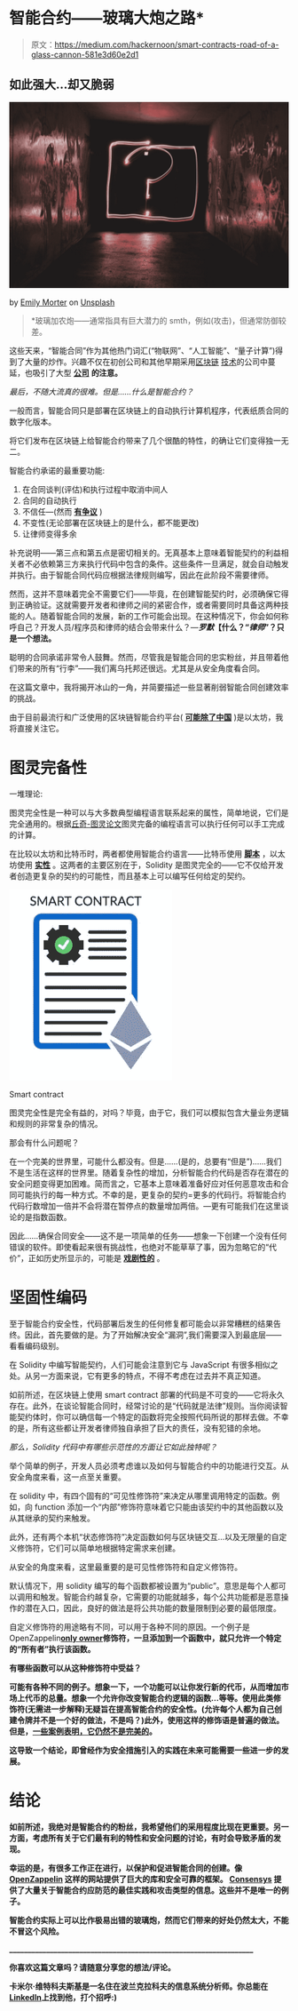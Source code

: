 # 智能合约——玻璃大炮之路*

> 原文：<https://medium.com/hackernoon/smart-contracts-road-of-a-glass-cannon-581e3d60e2d1>

## 如此强大…却又脆弱

![](img/bd5151da3769d557c255f84ecf04e7a7.png)

by [Emily Morter](https://unsplash.com/@emilymorter?utm_source=medium&utm_medium=referral) on [Unsplash](https://unsplash.com?utm_source=medium&utm_medium=referral)

> *玻璃加农炮——通常指具有巨大潜力的 smth，例如(攻击)，但通常防御较差。

这些天来，“智能合同”作为其他热门词汇(“物联网”、“人工智能”、“量子计算”)得到了大量的炒作。兴趣不仅在初创公司和其他早期采用[区块链](https://hackernoon.com/tagged/blockchain) [技术](https://hackernoon.com/tagged/technology)的公司中蔓延，也吸引了大型 [**公司**](https://azure.microsoft.com/en-us/blog/introducing-enterprise-smart-contracts/) **的注意。**

*最后，不随大流真的很难。但是……什么是智能合约？*

一般而言，智能合同只是部署在区块链上的自动执行计算机程序，代表纸质合同的数字化版本。

将它们发布在区块链上给智能合约带来了几个很酷的特性，的确让它们变得独一无二。

智能合约承诺的最重要功能:

1.  在合同谈判(评估)和执行过程中取消中间人
2.  合同的自动执行
3.  不信任—(然而 [**有争议**](https://www.libertarianism.org/building-tomorrow/smart-contracts-arent-trustless-nor-should-they-be) )
4.  不变性(无论部署在区块链上的是什么，都不能更改)
5.  让律师变得多余

补充说明——第三点和第五点是密切相关的。无真基本上意味着智能契约的利益相关者不必依赖第三方来执行代码中包含的条件。这些条件一旦满足，就会自动触发并执行。由于智能合同代码应根据法律规则编写，因此在此阶段不需要律师。

然而，这并不意味着完全不需要它们——毕竟，在创建智能契约时，必须确保它得到正确验证。这就需要开发者和律师之间的紧密合作，或者需要同时具备这两种技能的人。随着智能合同的发展，新的工作可能会出现。在这种情况下，你会如何称呼自己？开发人员/程序员和律师的结合会带来什么？—***罗默*【什么？“*律师*”？只是一个想法。**

聪明的合同承诺非常令人鼓舞。然而，尽管我是智能合同的忠实粉丝，并且带着他们带来的所有“行李”——我们离乌托邦还很远。尤其是从安全角度看合同。

在这篇文章中，我将揭开冰山的一角，并简要描述一些显著削弱智能合同创建效率的挑战。

由于目前最流行和广泛使用的区块链智能合约平台( [**可能除了中国**](https://www.forbes.com/sites/nguyenjames/2018/03/29/why-chinas-largest-cryptocurrency-neo-is-aiming-to-build-a-smart-economy/#1949becc54d4) )是以太坊，我将直接关注它。

# 图灵完备性

一堆理论:

图灵完全性是一种可以与大多数典型编程语言联系起来的属性，简单地说，它们是完全通用的。根据[丘奇-图灵论文](https://en.wikipedia.org/wiki/Church%E2%80%93Turing_thesis)图灵完备的编程语言可以执行任何可以手工完成的计算。

在比较以太坊和比特币时，两者都使用智能合约语言——比特币使用 [**脚本**](https://en.bitcoin.it/wiki/Script) ，以太坊使用 [**实性**](https://en.wikipedia.org/wiki/Solidity) 。这两者的主要区别在于，Solidity 是图灵完全的——它不仅给开发者创造更复杂的契约的可能性，而且基本上可以编写任何给定的契约。

![](img/1e7c06706fb1850e725a7008b5513712.png)

Smart contract

图灵完全性是完全有益的，对吗？毕竟，由于它，我们可以模拟包含大量业务逻辑和规则的非常复杂的情况。

那会有什么问题呢？

在一个完美的世界里，可能什么都没有。但是……(是的，总要有“但是”)……我们不是生活在这样的世界里。随着复杂性的增加，分析智能合约代码是否存在潜在的安全问题变得更加困难。简而言之，它基本上意味着准备好应对任何恶意攻击和合同可能执行的每一种方式。不幸的是，更复杂的契约=更多的代码行。将智能合约代码行数增加一倍并不会将潜在暂停点的数量增加两倍。—更有可能我们在这里谈论的是指数函数。

因此……确保合同安全——这不是一项简单的任务——想象一下创建一个没有任何错误的软件。即使看起来很有挑战性，也绝对不能草草了事，因为忽略它的“代价”，正如历史所显示的，可能是 [**戏剧性的**](/@ryanshea/simple-contracts-are-better-contracts-what-we-can-learn-from-the-dao-6293214bad3a) 。

# 坚固性编码

至于智能合约安全性，代码部署后发生的任何修复都可能会以非常糟糕的结果告终。因此，首先要做的是。为了开始解决安全“漏洞”,我们需要深入到最底层——看看编码级别。

在 Solidity 中编写智能契约，人们可能会注意到它与 JavaScript 有很多相似之处。从另一方面来说，它有更多的特点，不得不考虑在过去并不真正知道。

如前所述，在区块链上使用 smart contract 部署的代码是不可变的——它将永久存在。此外，在谈论智能合同时，经常讨论的是“代码就是法律”规则。当你阅读智能契约体时，你可以确信每一个特定的函数将完全按照代码所说的那样去做。不幸的是，所有这些都让开发者律师独自承担了巨大的责任，没有犯错的余地。

*那么，Solidity 代码中有哪些示范性的方面让它如此独特呢？*

举个简单的例子，开发人员必须考虑谁以及如何与智能合约中的功能进行交互。从安全角度来看，这一点至关重要。

在 solidity 中，有四个固有的“可见性修饰符”来决定从哪里调用特定的函数。例如，向 function 添加一个“内部”修饰符意味着它只能由该契约中的其他函数以及从其继承的契约来触发。

此外，还有两个本机“状态修饰符”决定函数如何与区块链交互…以及无限量的自定义修饰符，它们可以简单地根据特定需求来创建。

从安全的角度来看，这里最重要的是可见性修饰符和自定义修饰符。

默认情况下，用 solidity 编写的每个函数都被设置为“public”。意思是每个人都可以调用和触发。智能合约越复杂，它需要的功能就越多，每个公共功能都是恶意操作的潜在入口，因此，良好的做法是将公共功能的数量限制到必要的最低限度。

自定义修饰符的用途略有不同，可以用于各种不同的原因。一个例子是 OpenZappelin[**only owner**](https://github.com/OpenZeppelin/openzeppelin-solidity/blob/master/contracts/ownership/Ownable.sol)**修饰符，一旦添加到一个函数中，就只允许一个特定的“所有者”执行该函数。**

**有哪些函数可以从这种修饰符中受益？**

**可能有各种不同的例子。想象一下，一个功能可以让你发行新的代币，从而增加市场上代币的总量。想象一个允许你改变智能合约逻辑的函数…等等。使用此类修饰符(无需进一步解释)无疑旨在提高智能合约的安全性。(允许每个人都为自己创建令牌并不是一个好的做法，不是吗？)此外，使用这样的修饰语是普遍的做法。但是，[一些案例表明，它仍然不是完美的](/@bill_26126/oyster-update-b813390ce10e)。**

****这导致一个结论，即曾经作为安全措施引入的实践在未来可能需要一些进一步的发展。****

# **结论**

**如前所述，我绝对是智能合约的粉丝，我希望他们的采用程度比现在更重要。另一方面，考虑所有关于它们最有利的特性和安全问题的讨论，有时会导致矛盾的发现。**

**幸运的是，有很多工作正在进行，以保护和促进智能合同的创建。像 [**OpenZappelin**](https://openzeppelin.org/) 这样的网站提供了巨大的库和安全可靠的框架。 [**Consensys**](https://consensys.github.io/smart-contract-best-practices/) 提供了大量关于智能合约应防范的最佳实践和攻击类型的信息。这些并不是唯一的例子。**

**智能合约实际上可以比作极易出错的玻璃炮，然而它们带来的好处仍然太大，不能不冒这个风险。**

**__________________________________________________________________**

**你喜欢这篇文章吗？请随意分享您的想法/评论。**

**卡米尔·维特科夫斯基是一名住在波兰克拉科夫的信息系统分析师。你总能在[**LinkedIn**](https://www.linkedin.com/in/kamil-witkowski-ba134892/)**上找到他，打个招呼:)****
